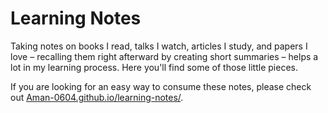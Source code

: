 # Learning Notes

Taking notes on books I read, talks I watch, articles I study, and papers I love – recalling them right afterward by creating short summaries – helps a lot in my learning process. Here you'll find some of those little pieces.

If you are looking for an easy way to consume these notes, please check out [Aman-0604.github.io/learning-notes/](https://Aman-0604.github.io/learning-notes/).
